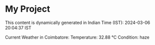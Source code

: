 # My Project

This content is dynamically generated in Indian Time (IST): 2024-03-06 20:04:37 IST


Current Weather in Coimbatore:
Temperature: 32.88 °C
Condition: haze
